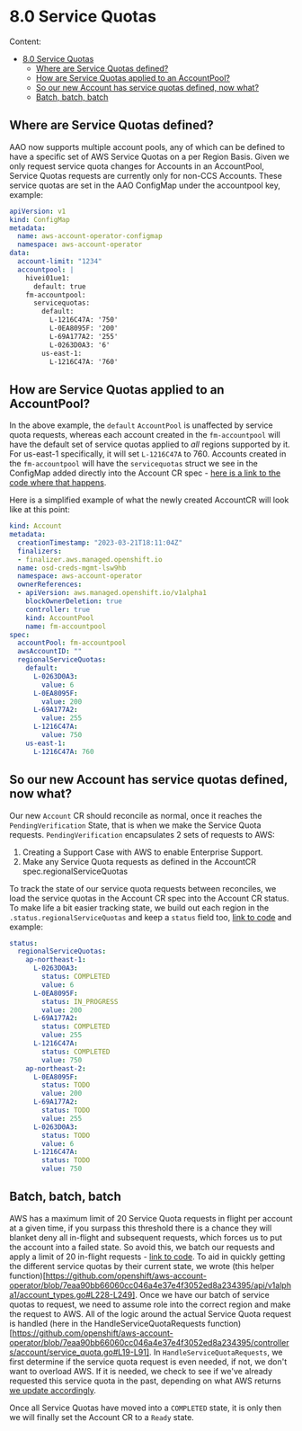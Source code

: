 # 8.0 Service Quotas

Content:

- [8.0 Service Quotas](#80-service-quotas)
  - [Where are Service Quotas defined?](#where-are-service-quotas-defined)
  - [How are Service Quotas applied to an AccountPool?](#how-are-service-quotas-applied-to-an-accountpool)
  - [So our new Account has service quotas defined, now what?](#so-our-new-account-has-service-quotas-defined-now-what)
  - [Batch, batch, batch](#batch-batch-batch)

## Where are Service Quotas defined?
AAO now supports multiple account pools, any of which can be defined to have a specific set of AWS Service Quotas on a per Region Basis. Given we only request service quota changes for Accounts in an AccountPool, Service Quotas requests are currently only for non-CCS Accounts. These service quotas are set in the AAO ConfigMap under the accountpool key, example:
```yaml
apiVersion: v1
kind: ConfigMap
metadata:
  name: aws-account-operator-configmap
  namespace: aws-account-operator
data:
  account-limit: "1234"
  accountpool: |
    hivei01ue1:
      default: true
    fm-accountpool:
      servicequotas:
        default:
          L-1216C47A: '750'
          L-0EA8095F: '200'
          L-69A177A2: '255'
          L-0263D0A3: '6'
        us-east-1:
          L-1216C47A: '760'
```
## How are Service Quotas applied to an AccountPool?
In the above example, the `default` `AccountPool` is unaffected by service quota requests, whereas each account created in the `fm-accountpool` will have the default set of service quotas applied to *all* regions supported by it. For us-east-1 specifically, it will set `L-1216C47A` to 760. Accounts created in the `fm-accountpool` will have the `servicequotas` struct we see in the ConfigMap added directly into the Account CR spec - [here is a link to the code where that happens](https://github.com/openshift/aws-account-operator/blob/7eaa90bb66060cc046a4e37e4f3052ed8a234395/controllers/accountpool/accountpool_controller.go#L117-L170).

Here is a simplified example of what the newly created AccountCR will look like at this point:
```yaml
kind: Account
metadata:
  creationTimestamp: "2023-03-21T18:11:04Z"
  finalizers:
  - finalizer.aws.managed.openshift.io
  name: osd-creds-mgmt-lsw9hb
  namespace: aws-account-operator
  ownerReferences:
  - apiVersion: aws.managed.openshift.io/v1alpha1
    blockOwnerDeletion: true
    controller: true
    kind: AccountPool
    name: fm-accountpool
spec:
  accountPool: fm-accountpool
  awsAccountID: ""
  regionalServiceQuotas:
    default:
      L-0263D0A3:
        value: 6
      L-0EA8095F:
        value: 200
      L-69A177A2:
        value: 255
      L-1216C47A:
        value: 750
    us-east-1:
      L-1216C47A: 760
```

## So our new Account has service quotas defined, now what?
Our new `Account` CR should reconcile as normal, once it reaches the `PendingVerification` State, that is when we make the Service Quota requests. `PendingVerification` encapsulates 2 sets of requests to AWS:
1. Creating a Support Case with AWS to enable Enterprise Support.
2. Make any Service Quota requests as defined in the AccountCR spec.regionalServiceQuotas   

To track the state of our service quota requests between reconciles, we load the service quotas in the Account CR spec into the Account CR status. To make life a bit easier tracking state, we build out each region in the `.status.regionalServiceQuotas` and keep a `status` field too, [link to code](https://github.com/openshift/aws-account-operator/blob/7eaa90bb66060cc046a4e37e4f3052ed8a234395/controllers/account/account_controller.go#L636-L697) and example:
```yaml
status:
  regionalServiceQuotas:
    ap-northeast-1:
      L-0263D0A3:
        status: COMPLETED
        value: 6
      L-0EA8095F:
        status: IN_PROGRESS
        value: 200
      L-69A177A2:
        status: COMPLETED
        value: 255
      L-1216C47A:
        status: COMPLETED
        value: 750
    ap-northeast-2:
      L-0EA8095F:
        status: TODO
        value: 200
      L-69A177A2:
        status: TODO
        value: 255
      L-0263D0A3:
        status: TODO
        value: 6
      L-1216C47A:
        status: TODO
        value: 750
```

## Batch, batch, batch
AWS has a maximum limit of 20 Service Quota requests in flight per account at a given time, if you surpass this threshold there is a chance they will blanket deny all in-flight and subsequent requests, which forces us to put the account into a failed state. So avoid this, we batch our requests and apply a limit of 20 in-flight requests - [link to code](https://github.com/openshift/aws-account-operator/blob/7eaa90bb66060cc046a4e37e4f3052ed8a234395/controllers/account/account_controller.go#L549-L581). To aid in quickly getting the different service quotas by their current state, we wrote (this helper function)[https://github.com/openshift/aws-account-operator/blob/7eaa90bb66060cc046a4e37e4f3052ed8a234395/api/v1alpha1/account_types.go#L228-L249]. Once we have our batch of service quotas to request, we need to assume role into the correct region and make the request to AWS. All of the logic around the actual Service Quota request is handled (here in the HandleServiceQuotaRequests function)[https://github.com/openshift/aws-account-operator/blob/7eaa90bb66060cc046a4e37e4f3052ed8a234395/controllers/account/service_quota.go#L19-L91]. In `HandleServiceQuotaRequests`, we first determine if the service quota request is even needed, if not, we don't want to overload AWS. If it is needed, we check to see if we've already requested this service quota in the past, depending on what AWS returns [we update accordingly](https://github.com/openshift/aws-account-operator/blob/7eaa90bb66060cc046a4e37e4f3052ed8a234395/controllers/account/service_quota.go#L49-L81).

Once all Service Quotas have moved into a `COMPLETED` state, it is only then we will finally set the Account CR to a `Ready` state. 
